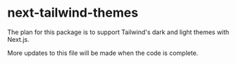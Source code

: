 # next-tailwind-themes

The plan for this package is to support Tailwind's dark and light themes with Next.js.

More updates to this file will be made when the code is complete.
